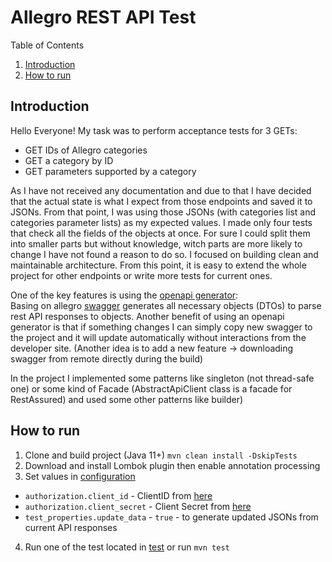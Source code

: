 # **Allegro REST API Test**
Table of Contents
 1. [Introduction](#introduction)
 2. [How to run](#how-to-run)
 
## Introduction
Hello Everyone!
My task was to perform acceptance tests for 3 GETs:
- GET IDs of Allegro categories
- GET a category by ID
- GET parameters supported by a category

As I have not received any documentation and due to that I have decided that the actual state is what I expect from those endpoints and saved it to JSONs.
 From that point, I was using those JSONs (with categories list and categories parameter lists) as my expected values. 
 I made only four tests that check all the fields of the objects at once. 
 For sure I could split them into smaller parts but without knowledge, witch parts are more likely to change I have not found a reason to do so. 
 I focused on building clean and maintainable architecture. From this point, it is easy to extend the whole project for other endpoints or write more tests for current ones.

One of the key features is using the [openapi generator](https://github.com/OpenAPITools/openapi-generator/tree/master/modules/openapi-generator-maven-plugin): <br>
Basing on allegro [swagger](https://developer.allegro.pl/swagger.yaml) generates all necessary objects (DTOs) to parse rest API responses to objects. 
Another benefit of using an openapi generator is that if something changes I can simply copy new swagger to the project and it will update automatically without interactions from the developer site. 
(Another idea is to add a new feature -> downloading swagger from remote directly during the build)

In the project I implemented some patterns like singleton (not thread-safe one) or some kind of Facade (AbstractApiClient class is a facade for RestAssured) and used some other patterns like builder)
## How to run
1. Clone and build project (Java 11+) `mvn clean install -DskipTests`
2. Download and install Lombok plugin then enable annotation processing
3. Set values in [configuration](src/main/resources/configuration.properties)
- `authorization.client_id` - ClientID from [here](https://apps.developer.allegro.pl/)
- `authorization.client_secret` - Client Secret from [here](https://apps.developer.allegro.pl/)
- `test_properties.update_data` - `true` - to generate updated JSONs from current API responses
4. Run one of the test located in [test](src/test) or run `mvn test`

  